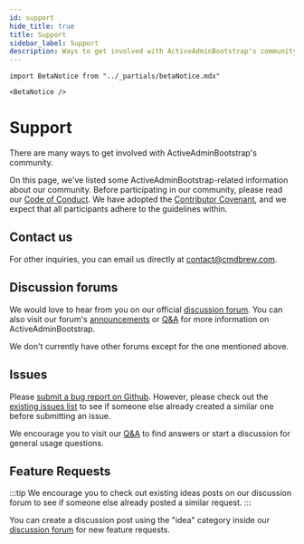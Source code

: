 ```yaml
---
id: support
hide_title: true
title: Support
sidebar_label: Support
description: Ways to get involved with ActiveAdminBootstrap's community.
---
```


````mdx-code-block
import BetaNotice from "../_partials/betaNotice.mdx"

<BetaNotice />
````

# Support
There are many ways to get involved with ActiveAdminBootstrap's community.

On this page, we've listed some ActiveAdminBootstrap-related information about our community. Before participating in our community, please read our [Code of Conduct](https://github.com/CMDBrew/active_admin_bootstrap/blob/main/CODE_OF_CONDUCT.md). We have adopted the [Contributor Covenant](https://www.contributor-covenant.org/), and we expect that all participants adhere to the guidelines within.

## Contact us
For other inquiries, you can email us directly at contact@cmdbrew.com.

## Discussion forums
We would love to hear from you on our official [discussion forum]. You can also visit our forum's [announcements](https://github.com/CMDBrew/active_admin_bootstrap/discussions/categories/announcements) or [Q&A] for more information on ActiveAdminBootstrap.

We don't currently have other forums except for the one mentioned above.

## Issues
Please [submit a bug report on Github](https://github.com/CMDBrew/active_admin_bootstrap/issues). However, please check out the [existing issues list](https://github.com/CMDBrew/active_admin_bootstrap/issues) to see if someone else already created a similar one before submitting an issue.

We encourage you to visit our [Q&A] to find answers or start a discussion for general usage questions.

## Feature Requests
:::tip
We encourage you to check out existing ideas posts on our discussion forum to see if someone else already posted a similar request.
:::

You can create a discussion post using the "idea" category inside our [discussion forum] for new feature requests.


[discussion forum]:https://github.com/CMDBrew/active_admin_bootstrap/discussions
[Q&A]: https://github.com/CMDBrew/active_admin_bootstrap/discussions/categories/q-a